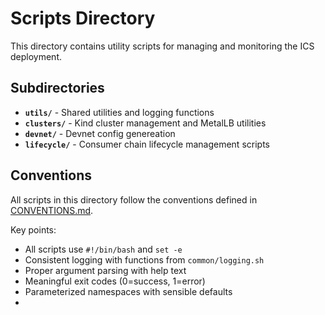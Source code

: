 # Scripts Directory

This directory contains utility scripts for managing and monitoring the ICS deployment.

## Subdirectories

- **`utils/`** - Shared utilities and logging functions
- **`clusters/`** - Kind cluster management and MetalLB utilities
- **`devnet/`** - Devnet config genereation
- **`lifecycle/`** - Consumer chain lifecycle management scripts

## Conventions

All scripts in this directory follow the conventions defined in [CONVENTIONS.md](CONVENTIONS.md).

Key points:

- All scripts use `#!/bin/bash` and `set -e`
- Consistent logging with functions from `common/logging.sh`
- Proper argument parsing with help text
- Meaningful exit codes (0=success, 1=error)
- Parameterized namespaces with sensible defaults
-
